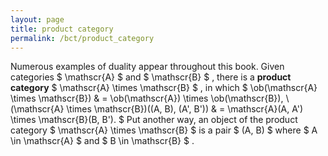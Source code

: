 ```yaml
---
layout: page
title: product category
permalink: /bct/product_category
---
```

Numerous examples of duality appear throughout this book. Given categories $ \mathscr{A} $ and $ \mathscr{B} $ , there is a **product category** $ \mathscr{A} \times \mathscr{B} $ , in which $ \ob(\mathscr{A} \times \mathscr{B}) & = \ob(\mathscr{A}) \times \ob(\mathscr{B}), \ (\mathscr{A} \times \mathscr{B})((A, B), (A', B')) & = \mathscr{A}(A, A') \times \mathscr{B}(B, B'). $ Put another way, an object of the product category $ \mathscr{A} \times \mathscr{B} $ is a pair $ (A, B) $ where $ A \in \mathscr{A} $ and $ B \in \mathscr{B} $ .
